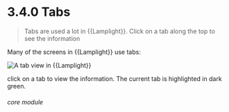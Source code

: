 # 3.4.0    Tabs

> Tabs are used a lot in {{Lamplight}}. Click on a tab along the top to see the information 

Many of the screens in {{Lamplight}} use tabs:

![A tab view in {{Lamplight}}](26a.png)

click on a tab to view the information. The current tab is highlighted in dark green. 


###### core module

